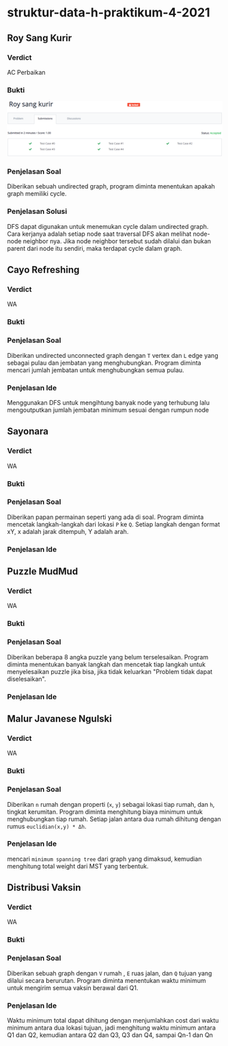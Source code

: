 # struktur-data-h-praktikum-4-2021
## Roy Sang Kurir
### Verdict
AC Perbaikan
### Bukti
![kurir](./Screenshot/kurir.PNG)
### Penjelasan Soal
Diberikan sebuah undirected graph, program diminta menentukan apakah graph memiliki cycle.
### Penjelasan Solusi
DFS dapat digunakan untuk menemukan cycle dalam undirected graph. Cara kerjanya adalah setiap node saat traversal DFS akan melihat node-node neighbor nya. Jika node neighbor tersebut sudah dilalui dan bukan parent dari node itu sendiri, maka terdapat cycle dalam graph.
## Cayo Refreshing
### Verdict
WA
### Bukti
### Penjelasan Soal
Diberikan undirected unconnected graph dengan ``T`` vertex dan ``L`` edge yang sebagai pulau dan jembatan yang menghubungkan. Program diminta mencari jumlah jembatan untuk menghubungkan semua pulau.
### Penjelasan Ide
Menggunakan DFS untuk mengihtung banyak node yang terhubung lalu mengoutputkan jumlah jembatan minimum sesuai dengan rumpun node
## Sayonara
### Verdict
WA
### Bukti
### Penjelasan Soal
Diberikan papan permainan seperti yang ada di soal. Program diminta mencetak langkah-langkah dari lokasi ``P`` ke ``Q``. Setiap langkah dengan format xY, x adalah jarak ditempuh, Y adalah arah.
### Penjelasan Ide

## Puzzle MudMud
### Verdict
WA
### Bukti
### Penjelasan Soal
Diberikan beberapa 8 angka puzzle yang belum terselesaikan.
Program diminta menentukan banyak langkah dan mencetak tiap langkah untuk menyelesaikan puzzle jika bisa, jika tidak keluarkan "Problem tidak dapat diselesaikan".
### Penjelasan Ide

## Malur Javanese Ngulski
### Verdict
WA
### Bukti
### Penjelasan Soal
Diberikan ``n`` rumah dengan properti (``x``, ``y``) sebagai lokasi tiap rumah, dan ``h``, tingkat kerumitan. Program diminta menghitung biaya minimum untuk menghubungkan tiap rumah. Setiap jalan antara dua rumah dihitung dengan rumus ``euclidian(x,y) * Δh``.
### Penjelasan Ide
mencari ``minimum spanning tree`` dari graph yang dimaksud, kemudian menghitung total weight dari MST yang terbentuk.
## Distribusi Vaksin
### Verdict
WA
### Bukti
### Penjelasan Soal
Diberikan sebuah graph dengan ``V`` rumah , ``E`` ruas jalan, dan ``Q`` tujuan yang dilalui secara berurutan. Program diminta menentukan waktu minimum untuk mengirim semua vaksin berawal dari Q1.
### Penjelasan Ide
Waktu minimum total dapat dihitung dengan menjumlahkan cost dari waktu minimum antara dua lokasi tujuan, jadi menghitung waktu minimum antara Q1 dan Q2, kemudian antara Q2 dan Q3, Q3 dan Q4, sampai Qn-1 dan Qn
